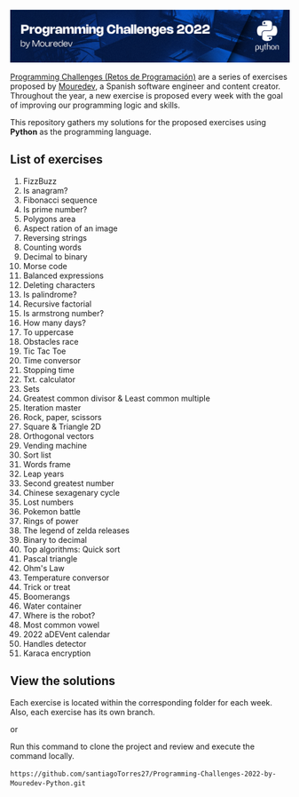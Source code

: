 ![Programming Challenges 2022 by Mouredev](img/programming_challenges_banner.png)

[Programming Challenges (Retos de Programación)](https://retosdeprogramacion.com/semanales2022) are a series of exercises proposed by [Mouredev](https://mouredev.com/), a Spanish software engineer and content creator. Throughout the year, a new exercise is proposed every week with the goal of improving our programming logic and skills.

This repository gathers my solutions for the proposed exercises using **Python** as the programming language.

## List of exercises

1. FizzBuzz
2. Is anagram?
3. Fibonacci sequence
4. Is prime number?
5. Polygons area
6. Aspect ration of an image
7. Reversing strings
8. Counting words
9. Decimal to binary
10. Morse code
11. Balanced expressions
12. Deleting characters
13. Is palindrome?
14. Recursive factorial
15. Is armstrong number?
16. How many days?
17. To uppercase
18. Obstacles race
19. Tic Tac Toe
20. Time conversor
21. Stopping time
22. Txt. calculator
23. Sets
24. Greatest common divisor & Least common multiple
25. Iteration master
26. Rock, paper, scissors
27. Square & Triangle 2D
28. Orthogonal vectors
29. Vending machine
30. Sort list
31. Words frame
32. Leap years
33. Second greatest number
34. Chinese sexagenary cycle
35. Lost numbers
36. Pokemon battle
37. Rings of power
38. The legend of zelda releases
39. Binary to decimal
40. Top algorithms: Quick sort
41. Pascal triangle
42. Ohm's Law
43. Temperature conversor
44. Trick or treat
45. Boomerangs
46. Water container
47. Where is the robot?
48. Most common vowel
49. 2022 aDEVent calendar
50. Handles detector
51. Karaca encryption

## View the solutions

Each exercise is located within the corresponding folder for each week. Also, each exercise has its own branch.

or

Run this command to clone the project and review and execute the command locally.

`https://github.com/santiagoTorres27/Programming-Challenges-2022-by-Mouredev-Python.git`
